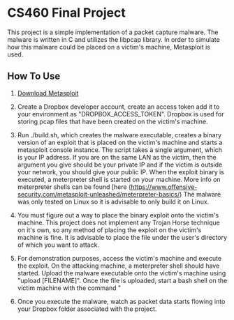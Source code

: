 # CS460 Final Project

This project is a simple implementation of a packet capture malware. The malware is written in C and utilizes the libpcap library. 
In order to simulate how this malware could be placed on a victim's machine, Metasploit is used. 

## How To Use

1. [Download Metasploit](https://www.rapid7.com/products/metasploit/download/)

2. Create a Dropbox developer account, create an access token add it to your environment as "DROPBOX_ACCESS_TOKEN". 
   Dropbox is used for storing pcap files that have been created on the victim's machine.
   
3. Run ./build.sh, which creates the malware executable, creates a binary version of an exploit that is placed on the victim's machine and starts a metasploit console instance. The script takes a single argument, which is your IP address. If you are on the same LAN as the victim, then the argument you give should be your private IP and if the victim is outside your network, you should give your public IP. When the exploit binary is executed, a meterpreter shell is started on your machine. More info on meterpreter shells can be found [here  (https://www.offensive-security.com/metasploit-unleashed/meterpreter-basics/) The malware was only tested on Linux so it is advisable to only build it on Linux.

4. You must figure out a way to place the binary exploit onto the victim's machine. This project does not implement any Trojan Horse technique on it's own, so any method of placing the exploit on the victim's machine is fine. It is advisable to place the file under the user's directory of which you want to attack.

5. For demonstration purposes, access the victim's machine and execute the exploit. On the attacking machine, a meterpreter shell should have started. Upload the malware executable onto the victim's machine using "upload [FILENAME]". Once the file is uploaded, start a bash shell on the victim machine with the command "

6. Once you execute the malware, watch as packet data starts flowing into your Dropbox folder associated with the project.

